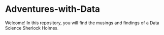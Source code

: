 # Adventures-with-Data
Welcome! In this repository, you will find the musings and findings of a Data Science Sherlock Holmes. 
